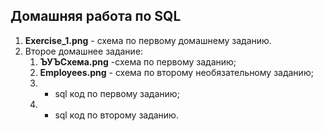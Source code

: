 ## Домашняя работа по SQL

1. **Exercise_1.png** - схема по первому домашнему заданию.
2. Второе домашнее задание:
    1. **ЪУЪСхема.png** -схема по первому заданию;
    2. **Employees.png** - схема по второму необязательному заданию;
    3. - sql код по первому заданию;
    4. - sql код по второму заданию.






